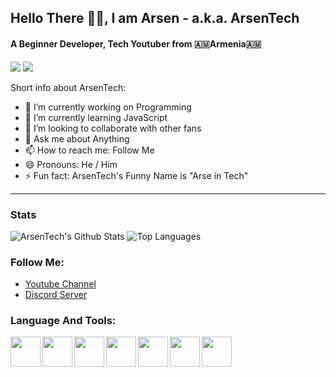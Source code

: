 ## Hello There 👋🏻, I am Arsen - a.k.a. ArsenTech

#### A Beginner Developer, Tech Youtuber from 🇦🇲Armenia🇦🇲

<a href="https://www.youtube.com/channel/UCrtH0g6NE8tW5VIEgDySYtg" target="_blank"><img src="https://img.shields.io/badge/ArsenTech%20-%23FF0000.svg?&style=for-the-badge&logo=YouTube&logoColor=white"/></a>
<a href="https://discord.com/invite/WRzCnPF" target="_blank"><img src="https://img.shields.io/badge/Arsen's World Of Tech%20-%237289DA.svg?&style=for-the-badge&logo=discord&logoColor=white"/></a>

Short info about ArsenTech:
- 🔭 I’m currently working on Programming
- 🌱 I’m currently learning JavaScript 
- 👯 I’m looking to collaborate with other fans
- 💬 Ask me about Anything
- 📫 How to reach me: Follow Me
- 😄 Pronouns: He / Him
- ⚡ Fun fact: ArsenTech's Funny Name is "Arse in Tech"
---
### Stats
<img alt="ArsenTech's Github Stats" src="https://github-readme-stats.vercel.app/api?username=ArsenTech&show_icons=true&hide_border=true" />
<img alt="Top Languages" src="https://github-readme-stats.vercel.app/api/top-langs/?username=ArsenTech&layout=compact" />

### Follow Me:
* [Youtube Channel](https://www.youtube.com/channel/UCrtH0g6NE8tW5VIEgDySYtg)
* [Discord Server](https://discord.com/invite/WRzCnPF)

### Language And Tools:
<img src="https://user-images.githubusercontent.com/62609185/97418448-43ae2200-1922-11eb-8906-bb03fdf14932.png" width="48" height="48" align="left" />
<img src="https://user-images.githubusercontent.com/62609185/97418629-79530b00-1922-11eb-8a5f-7cd660b4fb84.png" width="48" height="48" align="left" />
<img src="https://user-images.githubusercontent.com/62609185/97418644-7ce69200-1922-11eb-9af2-9e8b5958844c.png" width="48" height="48" align="left" />
<img src="https://user-images.githubusercontent.com/62609185/97418653-7fe18280-1922-11eb-801d-4259b6a3f2ea.png" width="48" height="48" align="left" />
<img src="https://user-images.githubusercontent.com/62609185/97419918-195d6400-1924-11eb-8816-7752915b0000.png" width="48" height="48" align="left" />
<img src="https://user-images.githubusercontent.com/62609185/97419924-1cf0eb00-1924-11eb-8249-41161b3a7f1b.png" width="48" height="48" align="left" />
<img src="https://user-images.githubusercontent.com/62609185/97419934-1febdb80-1924-11eb-9f56-6b068a29d5d1.png" width="48" height="48" align="left" />
